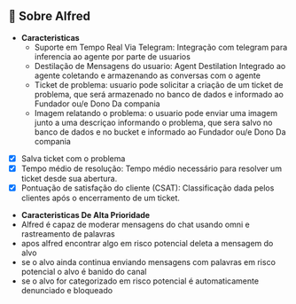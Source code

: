 ## 📖 Sobre Alfred 
- **Caracteristicas**  
  - Suporte em Tempo Real Via Telegram: Integração com telegram para inferencia ao agente por parte de usuarios
  - Destilação de Mensagens do usuario: Agent Destilation Integrado ao agente coletando e armazenando as conversas com o agente
  - Ticket de problema: usuario pode solicitar a criação de um ticket de problema, que será armazenado no banco de dados e informado ao Fundador ou/e Dono Da compania
  - Imagem relatando o problema: o usuario pode enviar uma imagem junto a uma descriçao informando o problema, que sera salvo no banco de dados e no bucket e informado ao Fundador ou/e Dono Da compania
- [X] Salva ticket com o problema 
- [X] Tempo médio de resolução: Tempo médio necessário para resolver um ticket desde sua abertura.
- [X] Pontuação de satisfação do cliente (CSAT): Classificação dada pelos clientes após o encerramento de um ticket.

- **Caracteristicas De Alta Prioridade**  
- Alfred é capaz de moderar mensagens do chat usando omni e rastreamento de palavras 
- apos alfred encontrar algo em risco potencial deleta a mensagem do alvo
- se o alvo ainda continua enviando mensagens com palavras em risco potencial o alvo é banido do canal  
- se o alvo for categorizado em risco potencial é automaticamente denunciado e bloqueado